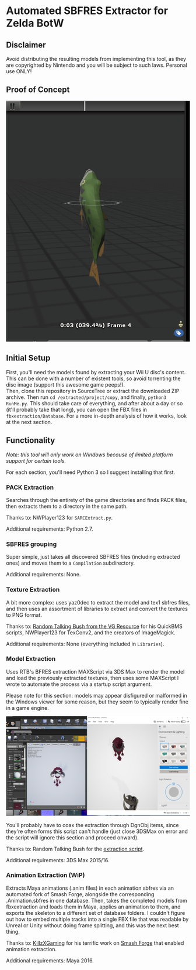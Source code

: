 # Automated SBFRES Extractor for Zelda BotW 

## Disclaimer 

Avoid distributing the resulting models from implementing this tool, as they are copyrighted by Nintendo and you will be subject to such laws.  Personal use ONLY!

## Proof of Concept 
<p align="center">
  <img src="proofofconcept/bassmoving.gif"/>
</p>


## Initial Setup 
First, you'll need the models found by extracting your Wii U disc's content.  This can be done with a number of existent tools, so avoid torrenting the disc image (support this awesome game peeps!).  
Then, clone this repository in SourceTree or extract the downloaded ZIP archive.  Then run `cd /extracted/project/copy`, and finally, `python3 RunMe.py`. This should take care of everything, and after about a day or so (it'll probably take that long), you can open the FBX files in `fbxextraction/Database`.  For a more in-depth analysis of how it works, look at the next section.  


## Functionality 
*Note: this tool will only work on Windows because of limited platform support for certain tools.*

For each section, you'll need Python 3 so I suggest installing that first.

### PACK Extraction 
Searches through the entirety of the game directories and finds PACK files, then extracts them to a directory in the same path.  

Thanks to: NWPlayer123 for `SARCExtract.py`.

Additional requirements: Python 2.7.

### SBFRES grouping
Super simple, just takes all discovered SBFRES files (including extracted ones) and moves them to a `Compilation` subdirectory.  

Additional requirements: None.

### Texture Extraction
A bit more complex: uses yaz0dec to extract the model and tex1 sbfres files, and then uses an assortment of libraries to extract and convert the textures to PNG format.  

Thanks to: [Random Talking Bush from the VG Resource](https://www.vg-resource.com/thread-29836.html) for his QuickBMS scripts, NWPlayer123 for TexConv2, and the creators of ImageMagick. 

Additional requirements: None (everything included in `Libraries`).  

### Model Extraction
Uses RTB's BFRES extraction MAXScript via 3DS Max to render the model and load the previously extracted textures, then uses some MAXScript I wrote to automate the process via a startup script argument.  

Please note for this section: models may appear disfigured or malformed in the Windows viewer for some reason, but they seem to typically render fine in a game engine.  

<p align="center">
  <img src="proofofconcept/renderingdifferences.PNG"/>
</p>

You'll probably have to coax the extraction through DgnObj items, since they're often forms this script can't handle (just close 3DSMax on error and the script will ignore this section and proceed onward).  

Thanks to: Random Talking Bush for the [extraction script](https://www.vg-resource.com/thread-29836.html).  

Additional requirements: 3DS Max 2015/16.  

### Animation Extraction (WiP)
Extracts Maya animations (.anim files) in each animation sbfres via an automated fork of Smash Forge, alongside the corresponding .Animation.sbfres in one database.  Then, takes the completed models from fbxextraction and loads them in Maya, applies an animation to them, and exports the skeleton to a different set of database folders.  I couldn't figure out how to embed multiple tracks into a single FBX file that was readable by Unreal or Unity without doing frame splitting, and this was the next best thing.  

Thanks to: [KillzXGaming](https://github.com/KillzXGaming) for his terrific work on [Smash Forge](https://github.com/jam1garner/Smash-Forge) that enabled animation extraction.  

Additional requirements: Maya 2016.  
